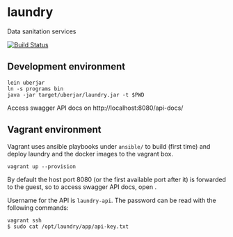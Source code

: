 # laundry
Data sanitation services

[![Build Status](https://travis-ci.org/solita/laundry.svg?branch=develop)](https://travis-ci.org/solita/laundry)

## Development environment

    lein uberjar
    ln -s programs bin
    java -jar target/uberjar/laundry.jar -t $PWD

Access swagger API docs on http://localhost:8080/api-docs/

## Vagrant environment

Vagrant uses ansible playbooks under `ansible/` to build (first time) and deploy laundry and the docker images to the vagrant box.

    vagrant up --provision

By default the host port 8080 (or the first available port after it) is forwarded to the guest, so to access swagger API docs, open [](http://localhost:8080/api-docs/).

Username for the API is `laundry-api`. The password can be read with the following commands:

    vagrant ssh
    $ sudo cat /opt/laundry/app/api-key.txt

